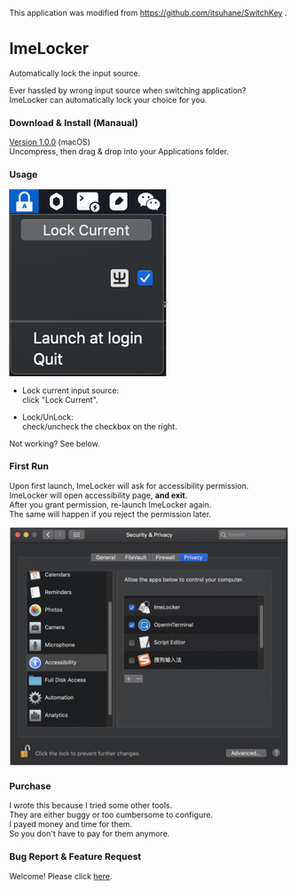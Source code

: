 This application was modified from https://github.com/itsuhane/SwitchKey .

# ImeLocker

Automatically lock the input source.

Ever hassled by wrong input source when switching application?  
ImeLocker can automatically lock your choice for you.

### Download & Install (Manaual)

[Version 1.0.0](https://github.com/labolado/ImeLocker/releases/download/v1.0.0/ImeLocker.zip) (macOS)  
Uncompress, then drag & drop into your Applications folder.


### Usage

![ImeLocker-ui](README.assets/imelocker-ui.png)

- Lock current input source:  
  click "Lock Current".

- Lock/UnLock:  
  check/uncheck the checkbox on the right.


Not working? See below.

### First Run

Upon first launch, ImeLocker will ask for accessibility permission.  
ImeLocker will open accessibility page, **and exit**.  
After you grant permission, re-launch ImeLocker again.  
The same will happen if you reject the permission later.

![ImeLocker-ui](README.assets/imelocker-permission.png)

### Purchase

I wrote this because I tried some other tools.  
They are either buggy or too cumbersome to configure.  
I payed money and time for them.  
So you don't have to pay for them anymore.

### Bug Report & Feature Request

Welcome! Please click [here](https://github.com/labolado/ImeLocker/issues/new).
